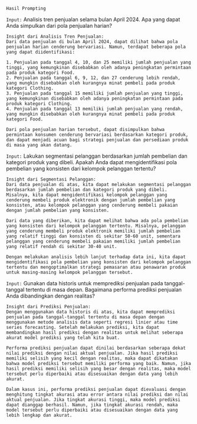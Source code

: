 ```Hasil Prompting```

```Input:```
Analisis tren penjualan selama bulan April 2024. Apa yang dapat Anda simpulkan dari pola penjualan harian?

```
Insight dari Analisis Tren Penjualan:
Dari data penjualan di bulan April 2024, dapat dilihat bahwa pola penjualan harian cenderung bervariasi. Namun, terdapat beberapa pola yang dapat diidentifikasi:

1. Penjualan pada tanggal 4, 10, dan 25 memiliki jumlah penjualan yang tinggi, yang kemungkinan disebabkan oleh adanya peningkatan permintaan pada produk kategori Food.
2. Penjualan pada tanggal 6, 9, 12, dan 27 cenderung lebih rendah, yang mungkin disebabkan oleh kurangnya minat pembeli pada produk kategori Clothing.
3. Penjualan pada tanggal 15 memiliki jumlah penjualan yang tinggi, yang kemungkinan disebabkan oleh adanya peningkatan permintaan pada produk kategori Clothing.
4. Penjualan pada tanggal 13 memiliki jumlah penjualan yang rendah, yang mungkin disebabkan oleh kurangnya minat pembeli pada produk kategori Food.

Dari pola penjualan harian tersebut, dapat disimpulkan bahwa permintaan konsumen cenderung bervariasi berdasarkan kategori produk, dan dapat menjadi acuan bagi strategi penjualan dan persediaan produk di masa yang akan datang.
```

```Input:```
Lakukan segmentasi pelanggan berdasarkan jumlah pembelian dan kategori produk yang dibeli. Apakah Anda dapat mengidentifikasi pola pembelian yang konsisten dari kelompok pelanggan tertentu?

```
Insight dari Segmentasi Pelanggan:
Dari data penjualan di atas, kita dapat melakukan segmentasi pelanggan berdasarkan jumlah pembelian dan kategori produk yang dibeli. Misalnya, kita dapat mengidentifikasi kelompok pelanggan yang cenderung membeli produk elektronik dengan jumlah pembelian yang konsisten, atau kelompok pelanggan yang cenderung membeli pakaian dengan jumlah pembelian yang konsisten.

Dari data yang diberikan, kita dapat melihat bahwa ada pola pembelian yang konsisten dari kelompok pelanggan tertentu. Misalnya, pelanggan yang cenderung membeli produk elektronik memiliki jumlah pembelian yang relatif tinggi dan konsisten di sekitar 50-60 unit, sementara pelanggan yang cenderung membeli pakaian memiliki jumlah pembelian yang relatif rendah di sekitar 30-40 unit.

Dengan melakukan analisis lebih lanjut terhadap data ini, kita dapat mengidentifikasi pola pembelian yang konsisten dari kelompok pelanggan tertentu dan mengoptimalkan strategi pemasaran atau penawaran produk untuk masing-masing kelompok pelanggan tersebut.
```

```Input:```
Gunakan data historis untuk memprediksi penjualan pada tanggal-tanggal tertentu di masa depan. Bagaimana performa prediksi penjualan Anda dibandingkan dengan realitas?

```
Insight dari Prediksi Penjualan:
Dengan menggunakan data historis di atas, kita dapat memprediksi penjualan pada tanggal-tanggal tertentu di masa depan dengan menggunakan metode analisis data seperti regresi linier atau time series forecasting. Setelah melakukan prediksi, kita dapat membandingkan hasil prediksi dengan realitas untuk melihat seberapa akurat model prediksi yang telah kita buat.

Performa prediksi penjualan dapat dinilai berdasarkan seberapa dekat nilai prediksi dengan nilai aktual penjualan. Jika hasil prediksi memiliki selisih yang kecil dengan realitas, maka dapat dikatakan bahwa model prediksi tersebut memiliki performa yang baik. Namun, jika hasil prediksi memiliki selisih yang besar dengan realitas, maka model tersebut perlu diperbaiki atau disesuaikan dengan data yang lebih akurat.

Dalam kasus ini, performa prediksi penjualan dapat dievaluasi dengan menghitung tingkat akurasi atau error antara nilai prediksi dan nilai aktual penjualan. Jika tingkat akurasi tinggi, maka model prediksi dapat dianggap berhasil. Namun, jika tingkat akurasi rendah, maka model tersebut perlu diperbaiki atau disesuaikan dengan data yang lebih lengkap dan akurat.
```